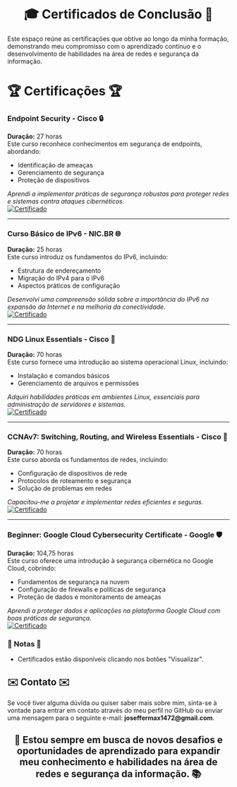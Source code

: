 <h1 align="center">🎓 Certificados de Conclusão 📜</h1>

Este espaço reúne as certificações que obtive ao longo da minha formação, demonstrando meu compromisso com o aprendizado contínuo e o desenvolvimento de habilidades na área de redes e segurança da informação.

# 🏆 Certificações 🏆

### Endpoint Security - Cisco 🔒
**Duração:** 27 horas  
Este curso reconhece conhecimentos em segurança de endpoints, abordando:
- Identificação de ameaças  
- Gerenciamento de segurança  
- Proteção de dispositivos  

_Aprendi a implementar práticas de segurança robustas para proteger redes e sistemas contra ataques cibernéticos._  
[![Certificado](https://img.shields.io/badge/Certificado-Visualizar-blue)](https://academicoifpbedubr-my.sharepoint.com/:b:/g/personal/joseffer_maxwel_academico_ifpb_edu_br/EUqbpfeJhktHgC_d05KGcT0BH4iGZQR_xpbrJ2kcZxR4kg?e=5Sj3p3)

---

### Curso Básico de IPv6 - NIC.BR 🌐
**Duração:** 25 horas  
Este curso introduz os fundamentos do IPv6, incluindo:
- Estrutura de endereçamento  
- Migração do IPv4 para o IPv6  
- Aspectos práticos de configuração  

_Desenvolvi uma compreensão sólida sobre a importância do IPv6 na expansão da Internet e na melhoria da conectividade._  
[![Certificado](https://img.shields.io/badge/Certificado-Visualizar-blue)](https://academicoifpbedubr-my.sharepoint.com/:b:/g/personal/joseffer_maxwel_academico_ifpb_edu_br/ERGaSmTr0zVOtJRSj7ylV68BrCQUEoIwu4chlwEFLEPvPA?e=dC7v1g)

---

### NDG Linux Essentials - Cisco 🐧
**Duração:** 70 horas  
Este curso fornece uma introdução ao sistema operacional Linux, incluindo:
- Instalação e comandos básicos  
- Gerenciamento de arquivos e permissões  

_Adquiri habilidades práticas em ambientes Linux, essenciais para administração de servidores e sistemas._  
[![Certificado](https://img.shields.io/badge/Certificado-Visualizar-blue)](https://academicoifpbedubr-my.sharepoint.com/:b:/g/personal/joseffer_maxwel_academico_ifpb_edu_br/ERs6jpThnA1IiKPfEcYhH4MBUVO24u1Esnnfztkrr6hddA?e=uiRkpm)

---

### CCNAv7: Switching, Routing, and Wireless Essentials - Cisco 📡
**Duração:** 70 horas  
Este curso aborda os fundamentos de redes, incluindo:
- Configuração de dispositivos de rede  
- Protocolos de roteamento e segurança  
- Solução de problemas em redes  

_Capacitou-me a projetar e implementar redes eficientes e seguras._  
[![Certificado](https://img.shields.io/badge/Certificado-Visualizar-blue)](https://academicoifpbedubr-my.sharepoint.com/:b:/g/personal/joseffer_maxwel_academico_ifpb_edu_br/ES4a_-y4iT5Mv7w2F7Xz9uABQWFhwEpYGFWr2eJAXiX1Dw?e=BCsZqa)

---

### Beginner: Google Cloud Cybersecurity Certificate - Google 🛡️
**Duração:** 104,75 horas  
Este curso oferece uma introdução à segurança cibernética no Google Cloud, cobrindo:
- Fundamentos de segurança na nuvem  
- Configuração de firewalls e políticas de segurança  
- Proteção de dados e monitoramento de ameaças  

_Aprendi a proteger dados e aplicações na plataforma Google Cloud com boas práticas de segurança._  
[![Certificado](https://img.shields.io/badge/Certificado-Visualizar-blue)](https://www.credly.com/badges/4189684b-b072-4f1a-9a1d-a1988e0a58b5)

### 📝 Notas 📝
- Certificados estão disponíveis clicando nos botões "Visualizar".

<h2>✉️ Contato ✉️</h2>
Se você tiver alguma dúvida ou quiser saber mais sobre mim, sinta-se à vontade para entrar em contato através do meu perfil no GitHub ou enviar uma mensagem para o seguinte e-mail: <strong>joseffermax1472@gmail.com</strong>.

<h2 align="center">🌟 Estou sempre em busca de novos desafios e oportunidades de aprendizado para expandir meu conhecimento e habilidades na área de redes e segurança da informação. 📚</h2>


